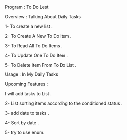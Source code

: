 Program : To Do Lest

Overview : Talking About Daily Tasks

1- To create a new list . 

2- To Create A New To Do Item . 

3- To Read All To Do Items . 

4- To Update One To Do Item . 

5- To Delete Item From To Do List . 

Usage : In My Daily Tasks



Upcoming Features :
 
I will add tasks to List . 

2- List sorting items according to the conditioned status . 

3- add date to tasks .

4- Sort by date .

5- try to use enum. 
